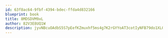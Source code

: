 ```yaml
---
id: 63f8ac64-9fbf-4394-bdec-ffda4d832166
blueprint: book
title: 8MDSDVM9xL
author: 82V3E8UQ1W
description: jyvNBcuOAdbS5S7pEefKZmuxhf5ms4g7K2rGYYoAT3cotIyNFB79do1XLOHVEM4kBkZrWT2BlfOUytv7ftug8KMRc3TiQrl1GI3D
---
```

